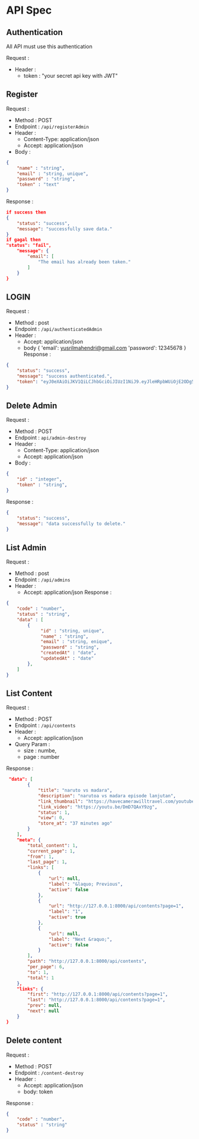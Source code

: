 # API Spec

## Authentication

All API must use this authentication

Request :
- Header :
    - token : "your secret api key with JWT"

## Register

Request :
- Method : POST
- Endpoint : `/api/registerAdmin`
- Header :
    - Content-Type: application/json
    - Accept: application/json
- Body :

```json 
{
    "name" : "string",
    "email" : "string, unique",
    "password" : "string",
    "token" : "text"
}
```

Response :

```json
if success then
{
    "status": "success",
    "message": "successfully save data."
}
if gagal then 
"status": "fail",
    "message": {
        "email": [
            "The email has already been taken."
        ]
    }
}
```

## LOGIN

Request :
- Method : post
- Endpoint : `/api/authenticatedAdmin`
- Header :
    - Accept: application/json
    - body
       {
            'email': yusrilmahendri@gmail.com
            'password': 12345678
       }
Response :

```json 
{
    "status": "success",
    "message": "success authenticated.",
    "token": "eyJ0eXAiOiJKV1QiLCJhbGciOiJIUzI1NiJ9.eyJleHRpbWUiOjE2ODg5OTE4MDAsImlkIjoxfQ.drj4yZmXNJS-mAv5BiNWwlnQDHqDF-9eV4lU8xOlOfA"
}
```

## Delete Admin

Request :
- Method : POST
- Endpoint : `api/admin-destroy`
- Header :
    - Content-Type: application/json
    - Accept: application/json
- Body :

```json 
{
    "id" : "integer",
    "token" : "string",
}
```

Response :

```json 
{
    "status": "success",
    "message": "data successfully to delete."
}
```

## List Admin

Request :
- Method : post
- Endpoint : `/api/admins`
- Header :
    - Accept: application/json
Response :

```json 
{
    "code" : "number",
    "status" : "string",
    "data" : [
        {
             "id" : "string, unique",
             "name" : "string",
             "email" : "string, enique",
             "password" : "string",
             "createdAt" : "date",
             "updatedAt" : "date"
        },
    ]
}
```

## List Content

Request :
- Method : POST
- Endpoint : `/api/contents`
- Header :
    - Accept: application/json
- Query Param :
    - size : numbe,
    - page : number

Response :

```json 
 "data": [
        {
            "title": "naruto vs madara",
            "description": "narutoa vs madara episode lanjutan",
            "link_thumbnail": "https://havecamerawilltravel.com/youtube-thumbnail-size/",
            "link_video": "https://youtu.be/DmD7QAxY9zg",
            "status": 1,
            "view": 0,
            "store_at": "37 minutes ago"
        }
    ],
    "meta": {
        "total_content": 1,
        "current_page": 1,
        "from": 1,
        "last_page": 1,
        "links": [
            {
                "url": null,
                "label": "&laquo; Previous",
                "active": false
            },
            {
                "url": "http://127.0.0.1:8000/api/contents?page=1",
                "label": "1",
                "active": true
            },
            {
                "url": null,
                "label": "Next &raquo;",
                "active": false
            }
        ],
        "path": "http://127.0.0.1:8000/api/contents",
        "per_page": 6,
        "to": 1,
        "total": 1
    },
    "links": {
        "first": "http://127.0.0.1:8000/api/contents?page=1",
        "last": "http://127.0.0.1:8000/api/contents?page=1",
        "prev": null,
        "next": null
    }
}
```

## Delete content

Request :
- Method : POST
- Endpoint : `/content-destroy`
- Header :
    - Accept: application/json
    - body: token

Response :

```json 
{
    "code" : "number",
    "status" : "string"
}
```
